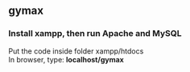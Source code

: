 ## gymax
### Install xampp, then run Apache and MySQL
Put the code inside folder xampp/htdocs
<br>
In browser, type: <b>localhost/gymax</b>
